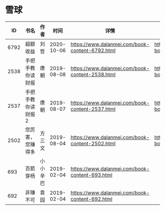 # 雪球

| ID | 书名 | 作者 | 时间 | 详情 | 下载页面 | EPUB下载链接 | MOBI下载链接 | AZW3下载链接 |
| --- | --- | --- | --- | --- | --- | --- | --- | --- |
| 6792 | 超额收益 | 刘哲 | 2020-10-06 | https://www.dalanmei.com/book-content-6792.html | https://www.dalanmei.com/download-book-6792.html | http://ct.dalanmei.com/f/31084289-571548365-50f731 | http://ct.dalanmei.com/f/31084289-571819405-1dbeba | http://ct.dalanmei.com/f/31084289-572198983-32d60f |
| 2538 | 手把手教你读财报 | 唐朝 | 2019-08-08 | https://www.dalanmei.com/book-content-2538.html | https://www.dalanmei.com/download-book-2538.html | http://ct.dalanmei.com/f/31084289-571582445-f10e92 | http://ct.dalanmei.com/f/31084289-571736503-c69446 | http://ct.dalanmei.com/f/31084289-571856882-72cd07 |
| 2537 | 手把手教你读财报2 | 唐朝 | 2019-08-07 | https://www.dalanmei.com/book-content-2537.html | https://www.dalanmei.com/download-book-2537.html | http://ct.dalanmei.com/f/31084289-571582439-cd0959 | http://ct.dalanmei.com/f/31084289-571736506-158b7f | http://ct.dalanmei.com/f/31084289-571856922-5d2fa7 |
| 2502 | 您厉害，您赚得多 | 方三文 | 2019-08-04 | https://www.dalanmei.com/book-content-2502.html | https://www.dalanmei.com/download-book-2502.html | http://ct.dalanmei.com/f/31084289-571581843-89f0d7 | http://ct.dalanmei.com/f/31084289-571736757-3e62ad | http://ct.dalanmei.com/f/31084289-571860675-33db5c |
| 693 | 百箭穿杨 | 小小辛巴 | 2019-02-04 | https://www.dalanmei.com/book-content-693.html |  |  |  |  |
| 692 | 非赚不可 | 袁园 | 2019-02-04 | https://www.dalanmei.com/book-content-692.html |  |  |  |  |
